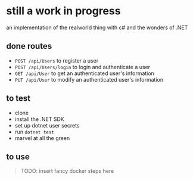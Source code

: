 # still a work in progress

an implementation of the realworld thing with c# and the wonders of .NET

## done routes

- `POST /api/Users` to register a user
- `POST /api/Users/login` to login and authenticate a user
- `GET /api/User` to get an authenticated user's information
- `PUT /api/User` to modify an authenticated user's information

## to test

- clone
- install the .NET SDK
- set up dotnet user secrets
- run `dotnet test`
- marvel at all the green

## to use

> TODO: insert fancy docker steps here
